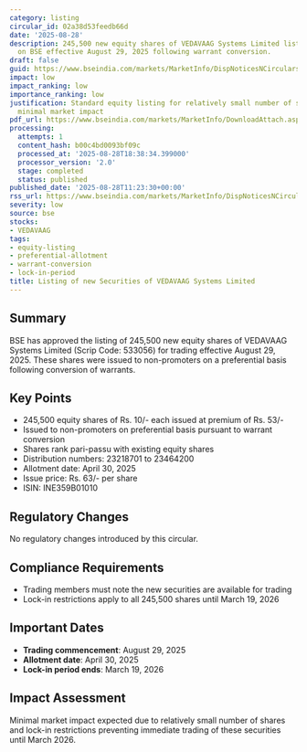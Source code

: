 ```yaml
---
category: listing
circular_id: 02a38d53feedb66d
date: '2025-08-28'
description: 245,500 new equity shares of VEDAVAAG Systems Limited listed for trading
  on BSE effective August 29, 2025 following warrant conversion.
draft: false
guid: https://www.bseindia.com/markets/MarketInfo/DispNoticesNCirculars.aspx?Noticeid={C77A5CA3-EBE6-467E-A7A9-53FBC2416141}&noticeno=20250828-20&dt=08/28/2025&icount=20&totcount=59&flag=0
impact: low
impact_ranking: low
importance_ranking: low
justification: Standard equity listing for relatively small number of shares with
  minimal market impact
pdf_url: https://www.bseindia.com/markets/MarketInfo/DownloadAttach.aspx?id=20250828-20&attachedId=
processing:
  attempts: 1
  content_hash: b00c4bd0093bf09c
  processed_at: '2025-08-28T18:38:34.399000'
  processor_version: '2.0'
  stage: completed
  status: published
published_date: '2025-08-28T11:23:30+00:00'
rss_url: https://www.bseindia.com/markets/MarketInfo/DispNoticesNCirculars.aspx?Noticeid={C77A5CA3-EBE6-467E-A7A9-53FBC2416141}&noticeno=20250828-20&dt=08/28/2025&icount=20&totcount=59&flag=0
severity: low
source: bse
stocks:
- VEDAVAAG
tags:
- equity-listing
- preferential-allotment
- warrant-conversion
- lock-in-period
title: Listing of new Securities of VEDAVAAG Systems Limited
---
```


## Summary

BSE has approved the listing of 245,500 new equity shares of VEDAVAAG Systems Limited (Scrip Code: 533056) for trading effective August 29, 2025. These shares were issued to non-promoters on a preferential basis following conversion of warrants.

## Key Points

- 245,500 equity shares of Rs. 10/- each issued at premium of Rs. 53/-
- Issued to non-promoters on preferential basis pursuant to warrant conversion
- Shares rank pari-passu with existing equity shares
- Distribution numbers: 23218701 to 23464200
- Allotment date: April 30, 2025
- Issue price: Rs. 63/- per share
- ISIN: INE359B01010

## Regulatory Changes

No regulatory changes introduced by this circular.

## Compliance Requirements

- Trading members must note the new securities are available for trading
- Lock-in restrictions apply to all 245,500 shares until March 19, 2026

## Important Dates

- **Trading commencement**: August 29, 2025
- **Allotment date**: April 30, 2025
- **Lock-in period ends**: March 19, 2026

## Impact Assessment

Minimal market impact expected due to relatively small number of shares and lock-in restrictions preventing immediate trading of these securities until March 2026.